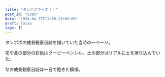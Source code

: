 ```yaml
---
title: "タンポポでーす！！"
post_id: "6396"
date: "1994-04-27T11:00:23+09:00"
draft: false
tags: []
---
```



タンポポの成長観察日誌を描いていた当時の一ページ。

花や茎の部分の彩色はクーピーペンシル、土の部分はリアルに土を擦り込んでいた。

なお成長観察日誌は一日で飽きた模様。
